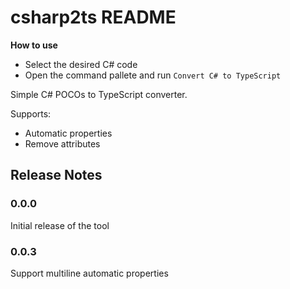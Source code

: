 # csharp2ts README

**How to use**
- Select the desired C# code
- Open the command pallete and run `Convert C# to TypeScript`

Simple C# POCOs to TypeScript converter.

Supports:
- Automatic properties
- Remove attributes

## Release Notes
### 0.0.0

Initial release of the tool

### 0.0.3

Support multiline automatic properties